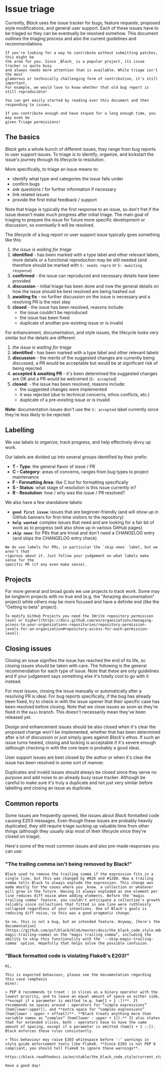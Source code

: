 # Issue triage

Currently, _Black_ uses the issue tracker for bugs, feature requests, proposed style
modifications, and general user support. Each of these issues have to be triaged so they
can be eventually be resolved somehow. This document outlines the triaging process and
also the current guidelines and recommendations.

```{tip}
If you're looking for a way to contribute without submitting patches, this might be
the area for you. Since _Black_ is a popular project, its issue tracker is quite busy
and always needs more attention than is available. While triage isn't the most
glamorous or technically challenging form of contribution, it's still important.
For example, we would love to know whether that old bug report is still reproducible!

You can get easily started by reading over this document and then responding to issues.

If you contribute enough and have stayed for a long enough time, you may even be
given Triage permissions!
```

## The basics

_Black_ gets a whole bunch of different issues, they range from bug reports to user
support issues. To triage is to identify, organize, and kickstart the issue's journey
through its lifecycle to resolution.

More specifically, to triage an issue means to:

- identify what type and categories the issue falls under
- confirm bugs
- ask questions / for further information if necessary
- link related issues
- provide the first initial feedback / support

Note that triage is typically the first response to an issue, so don't fret if the issue
doesn't make much progress after initial triage. The main goal of triaging to prepare
the issue for future more specific development or discussion, so _eventually_ it will be
resolved.

The lifecycle of a bug report or user support issue typically goes something like this:

1. _the issue is waiting for triage_
2. **identified** - has been marked with a type label and other relevant labels, more
   details or a functional reproduction may be still needed (and therefore should be
   marked with `S: needs repro` or `S: awaiting response`)
3. **confirmed** - the issue can reproduced and necessary details have been provided
4. **discussion** - initial triage has been done and now the general details on how the
   issue should be best resolved are being hashed out
5. **awaiting fix** - no further discussion on the issue is necessary and a resolving PR
   is the next step
6. **closed** - the issue has been resolved, reasons include:
   - the issue couldn't be reproduced
   - the issue has been fixed
   - duplicate of another pre-existing issue or is invalid

For enhancement, documentation, and style issues, the lifecycle looks very similar but
the details are different:

1. _the issue is waiting for triage_
2. **identified** - has been marked with a type label and other relevant labels
3. **discussion** - the merits of the suggested changes are currently being discussed, a
   PR would be acceptable but would be at significant risk of being rejected
4. **accepted & awaiting PR** - it's been determined the suggested changes are OK and a
   PR would be welcomed (`S: accepted`)
5. **closed**: - the issue has been resolved, reasons include:
   - the suggested changes were implemented
   - it was rejected (due to technical concerns, ethos conflicts, etc.)
   - duplicate of a pre-existing issue or is invalid

**Note**: documentation issues don't use the `S: accepted` label currently since they're
less likely to be rejected.

## Labelling

We use labels to organize, track progress, and help effectively divvy up work.

Our labels are divided up into several groups identified by their prefix:

- **T - Type**: the general flavor of issue / PR
- **C - Category**: areas of concerns, ranges from bug types to project maintenance
- **F - Formatting Area**: like C but for formatting specifically
- **S - Status**: what stage of resolution is this issue currently in?
- **R - Resolution**: how / why was the issue / PR resolved?

We also have a few standalone labels:

- **`good first issue`**: issues that are beginner-friendly (and will show up in GitHub
  banners for first-time visitors to the repository)
- **`help wanted`**: complex issues that need and are looking for a fair bit of work as
  to progress (will also show up in various GitHub pages)
- **`skip news`**: for PRs that are trivial and don't need a CHANGELOG entry (and skips
  the CHANGELOG entry check)

```{note}
We do use labels for PRs, in particular the `skip news` label, but we aren't that
rigorous about it. Just follow your judgement on what labels make sense for the
specific PR (if any even make sense).
```

## Projects

For more general and broad goals we use projects to track work. Some may be longterm
projects with no true end (e.g. the "Amazing documentation" project) while others may be
more focused and have a definite end (like the "Getting to beta" project).

```{note}
To modify GitHub Projects you need the [Write repository permission level or higher](https://docs.github.com/en/organizations/managing-access-to-your-organizations-repositories/repository-permission-levels-for-an-organization#repository-access-for-each-permission-level).
```

## Closing issues

Closing an issue signifies the issue has reached the end of its life, so closing issues
should be taken with care. The following is the general recommendation for each type of
issue. Note that these are only guidelines and if your judgement says something else
it's totally cool to go with it instead.

For most issues, closing the issue manually or automatically after a resolving PR is
ideal. For bug reports specifically, if the bug has already been fixed, try to check in
with the issue opener that their specific case has been resolved before closing. Note
that we close issues as soon as they're fixed in the `main` branch. This doesn't
necessarily mean they've been released yet.

Design and enhancement issues should be also closed when it's clear the proposed change
won't be implemented, whether that has been determined after a lot of discussion or just
simply goes against _Black_'s ethos. If such an issue turns heated, closing and locking
is acceptable if it's severe enough (although checking in with the core team is probably
a good idea).

User support issues are best closed by the author or when it's clear the issue has been
resolved in some sort of manner.

Duplicates and invalid issues should always be closed since they serve no purpose and
add noise to an already busy issue tracker. Although be careful to make sure it's truly
a duplicate and not just very similar before labelling and closing an issue as
duplicate.

## Common reports

Some issues are frequently opened, like issues about _Black_ formatted code causing E203
messages. Even though these issues are probably heavily duplicated, they still require
triage sucking up valuable time from other things (although they usually skip most of
their lifecycle since they're closed on triage).

Here's some of the most common issues and also pre-made responses you can use:

### "The trailing comma isn't being removed by Black!"

```text
Black used to remove the trailing comma if the expression fits in a single line, but this was changed by #826 and #1288. Now a trailing comma tells Black to always explode the expression. This change was made mostly for the cases where you _know_ a collection or whatever will grow in the future. Having it always exploded as one element per line reduces diff noise when adding elements. Before the "magic trailing comma" feature, you couldn't anticipate a collection's growth reliably since collections that fitted in one line were ruthlessly collapsed regardless of your intentions. One of Black's goals is reducing diff noise, so this was a good pragmatic change.

So no, this is not a bug, but an intended feature. Anyway, [here's the documentation](https://github.com/psf/black/blob/master/docs/the_black_code_style.md#the-magic-trailing-comma) on the "magic trailing comma", including the ability to skip this functionality with the `--skip-magic-trailing-comma` option. Hopefully that helps solve the possible confusion.
```

### "Black formatted code is violating Flake8's E203!"

```text
Hi,

This is expected behaviour, please see the documentation regarding this case (emphasis
mine):

> PEP 8 recommends to treat : in slices as a binary operator with the lowest priority, and to leave an equal amount of space on either side, **except if a parameter is omitted (e.g. ham[1 + 1 :])**. It recommends no spaces around : operators for “simple expressions” (ham[lower:upper]), and **extra space for “complex expressions” (ham[lower : upper + offset])**. **Black treats anything more than variable names as “complex” (ham[lower : upper + 1]).** It also states that for extended slices, both : operators have to have the same amount of spacing, except if a parameter is omitted (ham[1 + 1 ::]). Black enforces these rules consistently.

> This behaviour may raise E203 whitespace before ':' warnings in style guide enforcement tools like Flake8. **Since E203 is not PEP 8 compliant, you should tell Flake8 to ignore these warnings**.

https://black.readthedocs.io/en/stable/the_black_code_style/current_style.html#slices

Have a good day!
```
                                                                                                                                                                                                                                                                                                                                                                                                                                